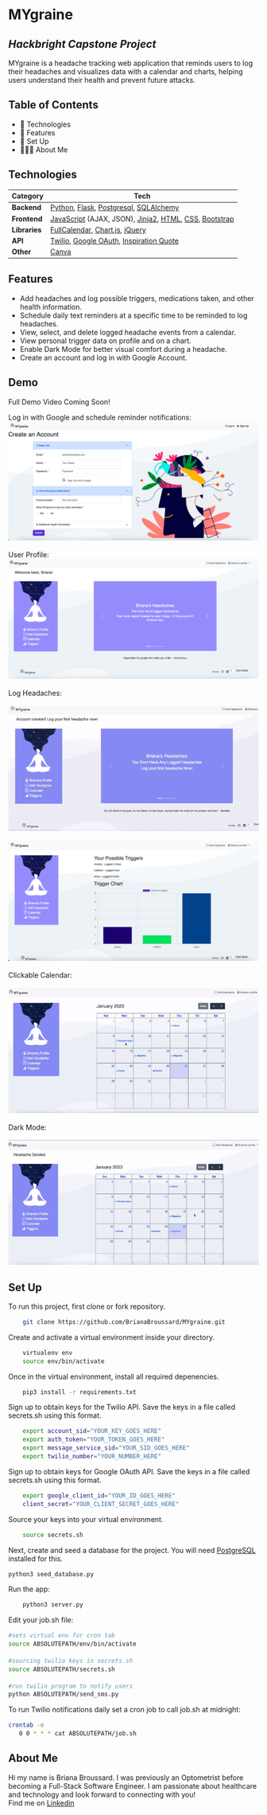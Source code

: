 # MYgraine

## _Hackbright Capstone Project_

MYgraine is a headache tracking web application that reminds users to log their headaches and visualizes data with a calendar and charts, helping users understand their health and prevent future attacks.

## Table of Contents

- 🤖 Technologies
- 🌟 Features
- 📖 Set Up
- 🙋🏻‍♀️ About Me



## Technologies
Category | Tech
--- | --- 
**Backend** | [Python], [Flask], [Postgresql], [SQLAlchemy]
**Frontend** | [JavaScript] (AJAX, JSON), [Jinja2], [HTML], [CSS], [Bootstrap] 
**Libraries** | [FullCalendar], [Chart.js], [jQuery]
**API** | [Twilio], [Google OAuth], [Inspiration Quote]
**Other** | [Canva]

## Features
- Add headaches and log possible triggers, medications taken, and other health information.
- Schedule daily text reminders at a specific time to be reminded to log headaches.
- View, select, and delete logged headache events from a calendar.
- View personal trigger data on profile and on a chart.
- Enable Dark Mode for better visual comfort during a headache.
- Create an account and log in with Google Account.

## Demo
Full Demo Video Coming Soon!
<br>

Log in with Google and schedule reminder notifications:
![account](static/img/README_img/CreateAccount.png "Create Account page")
<br><br>
User Profile:
![profile](static/img/README_img/UserProfile.png "User Profile")
<br><br>
Log Headaches:
<br><br>
![Log Headaches](https://github.com/BrianaBroussard/MYgraine/blob/main/static/img/README_img/logheadache1.gif)
<br><br>
![triggers](static/img/README_img/Triggers.png "Triggers")
<br><br>
Clickable Calendar:
<br><br>
![calendar](https://github.com/BrianaBroussard/MYgraine/blob/main/static/img/README_img/calendar3.gif)
<br><br>
Dark Mode:
<br><br>
![dark mode](https://github.com/BrianaBroussard/MYgraine/blob/main/static/img/README_img/Darkmode1.gif)



## Set Up

To run this project, first clone or fork repository.

```bash
    git clone https://github.com/BrianaBroussard/MYgraine.git

```

Create and activate a virtual environment inside your directory.

```bash
    virtualenv env
    source env/bin/activate

```

Once in the virtual environment, install all required depenencies.

```bash
    pip3 install -r requirements.txt

```

Sign up to obtain keys for the Twilio API.
Save the keys in a file called secrets.sh using this format.

```bash
    export account_sid="YOUR_KEY_GOES_HERE"
    export auth_token="YOUR_TOKEN_GOES_HERE"
    export message_service_sid="YOUR_SID_GOES_HERE"
    export twilio_number="YOUR_NUMBER_HERE"

```

Sign up to obtain keys for Google OAuth API.
Save the keys in a file called secrets.sh using this format.

```bash
    export google_client_id="YOUR_ID_GOES_HERE"
    client_secret="YOUR_CLIENT_SECRET_GOES_HERE"

```

Source your keys into your virtual environment.

```bash
    source secrets.sh

```

Next, create and seed a database for the project. You will need [PostgreSQL] installed for this.
```sh
python3 seed_database.py
```

Run the app:

```bash
    python3 server.py
```

Edit your job.sh file:

```bash
#sets virtual env for cron tab
source ABSOLUTEPATH/env/bin/activate

#sourcing twilio keys in secrets.sh
source ABSOLUTEPATH/secrets.sh

#run twilio program to notify users
python ABSOLUTEPATH/send_sms.py
```

To run Twilio notifications daily set a cron job to call job.sh at midnight:

```bash
crontab -e 
   0 0 * * * cat ABSOLUTEPATH/job.sh 
```

## About Me

Hi my name is Briana Broussard. I was previously an Optometrist before becoming a Full-Stack Software Engineer. I am passionate about healthcare and technology and look forward to connecting with you!
<br>
Find me on [Linkedin]



[Python]: <https://www.python.org/>
[Flask]: <https://flask.palletsprojects.com/en/2.1.x/>
[Postgresql]: <https://www.postgresql.org/>
[SQLAlchemy]: <https://www.sqlalchemy.org/>
[JavaScript]: <https://developer.mozilla.org/en-US/docs/Web/JavaScript>
[HTML]: <https://developer.mozilla.org/en-US/docs/Web/HTML>
[CSS]: <https://developer.mozilla.org/en-US/docs/Web/CSS>
[Bootstrap]: <https://getbootstrap.com/>
[jQuery]: <http://jquery.com>
[Google OAuth]: <https://developers.google.com/identity/protocols/oauth2>
[Jinja2]: <https://jinja.palletsprojects.com/en/3.1.x/>
[Canva]: <https://www.canva.com/>
[PostgreSQL]: <https://www.postgresql.org/>
[FullCalendar]: <https://fullcalendar.io/docs>
[Chart.js]: <https://www.chartjs.org/docs/latest/>
[Twilio]: <https://www.twilio.com/docs>
[Inspiration Quote]: <https://api.goprogram.ai/inspiration/docs/>
[Linkedin]: <https://www.linkedin.com/in/brianabroussard/>
